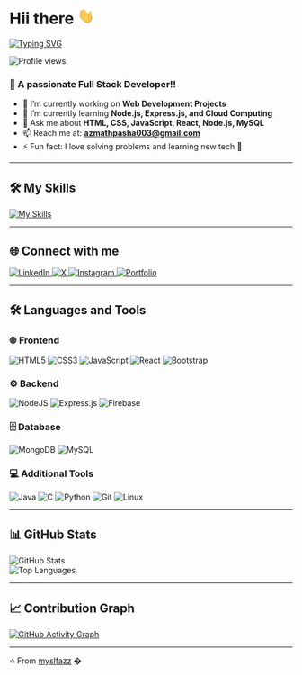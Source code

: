 # Hii there <img src="https://raw.githubusercontent.com/ABSphreak/ABSphreak/master/gifs/Hi.gif" width="30px">

[![Typing SVG](https://readme-typing-svg.herokuapp.com?font=Fira+Code&size=24&pause=1000&color=00C4FF&width=600&lines=I'm+AZMATH+PASHA;Full+Stack+Web+Developer;Open+Source+Contributor;Always+Learning+🚀)](https://git.io/typing-svg)

![Profile views](https://komarev.com/ghpvc/?username=myslfazz&label=Profile%20views&color=0e75b6&style=flat)


### 🚀 A passionate Full Stack Developer!!

- 🔭 I’m currently working on **Web Development Projects**
- 🌱 I’m currently learning **Node.js, Express.js, and Cloud Computing**
- 💬 Ask me about **HTML, CSS, JavaScript, React, Node.js, MySQL**
- 📫 Reach me at: **azmathpasha003@gmail.com**
- ⚡ Fun fact: I love solving problems and learning new tech 🚀

---

## 🛠️ My Skills
[![My Skills](https://skillicons.dev/icons?i=html,css,js,react,nodejs,express,mongodb,mysql,python,java,git,linux&perline=6)](https://skillicons.dev)

---

## 🌐 Connect with me  

<p align="left">
  <a href="https://linkedin.com/in/myslfazz" target="_blank">
    <img src="https://img.icons8.com/color/48/linkedin.png" width="40" alt="LinkedIn"/>
  </a>
  <a href="https://x.com/myslfazz" target="_blank">
    <img src="https://img.icons8.com/ios-filled/50/twitterx.png" width="40" alt="X"/>
  </a>
  <a href="https://instagram.com/myslfazz" target="_blank">
    <img src="https://img.icons8.com/fluency/48/instagram-new.png" width="40" alt="Instagram"/>
  </a>
  <a href="https://myslfazz.github.io" target="_blank">
    <img src="https://img.icons8.com/external-others-inmotus-design/67/external-portfolio-business-management-others-inmotus-design.png" width="40" alt="Portfolio"/>
  </a>
</p>


---

## 🛠️ Languages and Tools

### 🌐 Frontend
![HTML5](https://img.shields.io/badge/html5-%23E34F26.svg?style=for-the-badge&logo=html5&logoColor=white)
![CSS3](https://img.shields.io/badge/css3-%231572B6.svg?style=for-the-badge&logo=css3&logoColor=white)
![JavaScript](https://img.shields.io/badge/javascript-%23323330.svg?style=for-the-badge&logo=javascript&logoColor=%23F7DF1E)
![React](https://img.shields.io/badge/react-%2320232a.svg?style=for-the-badge&logo=react&logoColor=%2361DAFB)
![Bootstrap](https://img.shields.io/badge/bootstrap-%23563D7C.svg?style=for-the-badge&logo=bootstrap&logoColor=white)

### ⚙️ Backend
![NodeJS](https://img.shields.io/badge/node.js-6DA55F?style=for-the-badge&logo=node.js&logoColor=white)
![Express.js](https://img.shields.io/badge/express.js-%23404d59.svg?style=for-the-badge&logo=express&logoColor=%2361DAFB)
![Firebase](https://img.shields.io/badge/firebase-%23039BE5.svg?style=for-the-badge&logo=firebase)

### 🗄️ Database
![MongoDB](https://img.shields.io/badge/mongodb-%2347A248.svg?style=for-the-badge&logo=mongodb&logoColor=white)
![MySQL](https://img.shields.io/badge/mysql-%2300f.svg?style=for-the-badge&logo=mysql&logoColor=white)

### 💻 Additional Tools
![Java](https://img.shields.io/badge/java-%23ED8B00.svg?style=for-the-badge&logo=openjdk&logoColor=white)
![C](https://img.shields.io/badge/c-%2300599C.svg?style=for-the-badge&logo=c&logoColor=white)
![Python](https://img.shields.io/badge/python-3670A0?style=for-the-badge&logo=python&logoColor=ffdd54)
![Git](https://img.shields.io/badge/git-%23F05033.svg?style=for-the-badge&logo=git&logoColor=white)
![Linux](https://img.shields.io/badge/Linux-FCC624?style=for-the-badge&logo=linux&logoColor=black)

---

## 📊 GitHub Stats
![GitHub Stats](https://github-readme-stats.vercel.app/api?username=myslfazz&show_icons=true&theme=tokyonight)  
![Top Languages](https://github-readme-stats.herokuapp.com/?user=myslfazz&theme=tokyonight)  

---

## 📈 Contribution Graph
[![GitHub Activity Graph](https://github-readme-activity-graph.vercel.app/graph?username=myslfazz&theme=github-compact)](https://github.com/ashutosh00710/github-readme-activity-graph)

---

⭐️ From [myslfazz](https://github.com/myslfazz)
�

<!--
**myslfazz/myslfazz** is a ✨ _special_ ✨ repository because its `README.md` (this file) appears on your GitHub profile.

Here are some ideas to get you started:

- 🔭 I’m currently working on ...
- 🌱 I’m currently learning ...
- 👯 I’m looking to collaborate on ...
- 🤔 I’m looking for help with ...
- 💬 Ask me about ...
- 📫 How to reach me: ...
- 😄 Pronouns: ...
- ⚡ Fun fact: ...
-->
